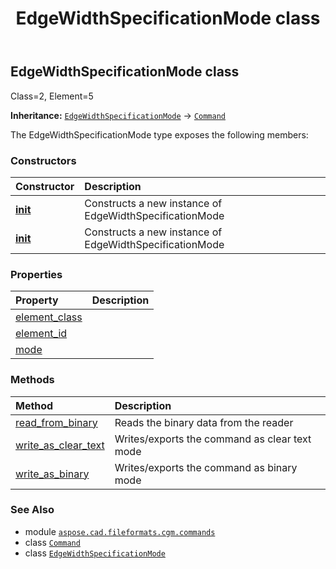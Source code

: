 ﻿---
title: EdgeWidthSpecificationMode class
second_title: Aspose.CAD for Python via .NET API References
description: 
type: docs
weight: 670
url: /python-net/aspose.cad.fileformats.cgm.commands/edgewidthspecificationmode/
is_root: false
---

## EdgeWidthSpecificationMode class

Class=2, Element=5



**Inheritance:** [`EdgeWidthSpecificationMode`](/cad/python-net/aspose.cad.fileformats.cgm.commands/edgewidthspecificationmode) → 
[`Command`](/cad/python-net/aspose.cad.fileformats.cgm.commands/command)



The EdgeWidthSpecificationMode type exposes the following members:

### Constructors
| Constructor | Description |
| :- | :- |
| [__init__](/cad/python-net/aspose.cad.fileformats.cgm.commands/edgewidthspecificationmode/__init__/#aspose.cad.fileformats.cgm.CgmFile) | Constructs a new instance of EdgeWidthSpecificationMode |
| [__init__](/cad/python-net/aspose.cad.fileformats.cgm.commands/edgewidthspecificationmode/__init__/#aspose.cad.fileformats.cgm.CgmFile-aspose.cad.fileformats.cgm.enums.SpecificationMode) | Constructs a new instance of EdgeWidthSpecificationMode |


### Properties
| Property | Description |
| :- | :- |
| [element_class](/cad/python-net/aspose.cad.fileformats.cgm.commands/edgewidthspecificationmode/element_class) |  |
| [element_id](/cad/python-net/aspose.cad.fileformats.cgm.commands/edgewidthspecificationmode/element_id) |  |
| [mode](/cad/python-net/aspose.cad.fileformats.cgm.commands/edgewidthspecificationmode/mode) |  |


### Methods
| Method | Description |
| :- | :- |
| [read_from_binary](/cad/python-net/aspose.cad.fileformats.cgm.commands/edgewidthspecificationmode/read_from_binary/#aspose.cad.fileformats.cgm.IBinaryReader) | Reads the binary data from the reader |
| [write_as_clear_text](/cad/python-net/aspose.cad.fileformats.cgm.commands/edgewidthspecificationmode/write_as_clear_text/#aspose.cad.fileformats.cgm.IClearTextWriter) | Writes/exports the command as clear text mode |
| [write_as_binary](/cad/python-net/aspose.cad.fileformats.cgm.commands/edgewidthspecificationmode/write_as_binary/#aspose.cad.fileformats.cgm.IBinaryWriter) | Writes/exports the command as binary mode |



### See Also
* module [`aspose.cad.fileformats.cgm.commands`](..)
* class [`Command`](/cad/python-net/aspose.cad.fileformats.cgm.commands/command)
* class [`EdgeWidthSpecificationMode`](/cad/python-net/aspose.cad.fileformats.cgm.commands/edgewidthspecificationmode)
